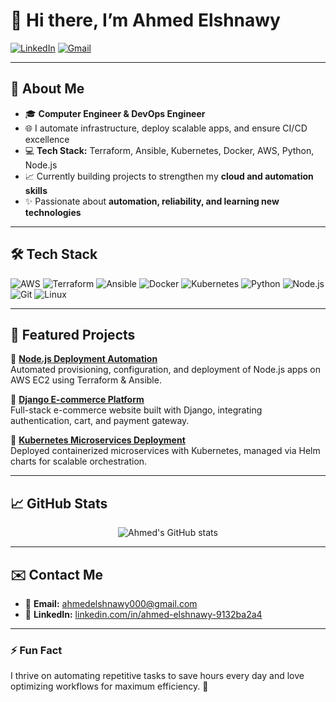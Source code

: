 # 👋 Hi there, I’m Ahmed Elshnawy

[![LinkedIn](https://img.shields.io/badge/LinkedIn-blue?logo=linkedin&logoColor=white)](https://www.linkedin.com/in/ahmed-elshnawy-9132ba2a4) [![Gmail](https://img.shields.io/badge/Gmail-red?logo=gmail&logoColor=white)](mailto:ahmedelshnawy000@gmail.com)

---

## 🚀 About Me

- 🎓 **Computer Engineer & DevOps Engineer**
- 🌐 I automate infrastructure, deploy scalable apps, and ensure CI/CD excellence
- 💻 **Tech Stack:** Terraform, Ansible, Kubernetes, Docker, AWS, Python, Node.js
- 📈 Currently building projects to strengthen my **cloud and automation skills**
- ✨ Passionate about **automation, reliability, and learning new technologies**

---

## 🛠️ Tech Stack

<img src="https://img.shields.io/badge/AWS-232F3E?style=for-the-badge&logo=amazonaws&logoColor=white" alt="AWS"/> <img src="https://img.shields.io/badge/Terraform-623CE4?style=for-the-badge&logo=terraform&logoColor=white" alt="Terraform"/> <img src="https://img.shields.io/badge/Ansible-EE0000?style=for-the-badge&logo=ansible&logoColor=white" alt="Ansible"/> <img src="https://img.shields.io/badge/Docker-2496ED?style=for-the-badge&logo=docker&logoColor=white" alt="Docker"/> <img src="https://img.shields.io/badge/Kubernetes-326CE5?style=for-the-badge&logo=kubernetes&logoColor=white" alt="Kubernetes"/> <img src="https://img.shields.io/badge/Python-3776AB?style=for-the-badge&logo=python&logoColor=white" alt="Python"/> <img src="https://img.shields.io/badge/Node.js-339933?style=for-the-badge&logo=nodedotjs&logoColor=white" alt="Node.js"/> <img src="https://img.shields.io/badge/Git-F05032?style=for-the-badge&logo=git&logoColor=white" alt="Git"/> <img src="https://img.shields.io/badge/Linux-FCC624?style=for-the-badge&logo=linux&logoColor=black" alt="Linux"/>

---

## 📂 Featured Projects

🔧 **[Node.js Deployment Automation](https://github.com/AHMED0130/Terraform-Ansible-Node.js-Deployment-Automation)**  
Automated provisioning, configuration, and deployment of Node.js apps on AWS EC2 using Terraform & Ansible.

🔧 **[Django E-commerce Platform](https://github.com/AHMED0130/storefront)**  
Full-stack e-commerce website built with Django, integrating authentication, cart, and payment gateway.

🔧 **[Kubernetes Microservices Deployment](https://github.com/AHMED0130/microservice-deployment)**  
Deployed containerized microservices with Kubernetes, managed via Helm charts for scalable orchestration.

---

## 📈 GitHub Stats

<p align="center">
  <img src="https://github-readme-stats.vercel.app/api?username=AHMED0130&show_icons=true&theme=radical" alt="Ahmed's GitHub stats"/>
</p>

---

## ✉️ Contact Me

- 📧 **Email:** ahmedelshnawy000@gmail.com  
- 💼 **LinkedIn:** [linkedin.com/in/ahmed-elshnawy-9132ba2a4](https://www.linkedin.com/in/ahmed-elshnawy-9132ba2a4)

---

### ⚡ Fun Fact

I thrive on automating repetitive tasks to save hours every day and love optimizing workflows for maximum efficiency. 🚀
